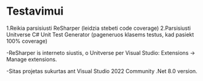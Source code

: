 # Testavimui

1.Reikia parsisiusti ReSharper (leidzia stebeti code coverage)
2.Parsisiusti Unitverse C# Unit Test Generator (pageneruos klasems testus, kad pasiekt 100% coverage)

-ReSharper is interneto siustis, o Unitverse per Visual Studio: Extensions -> Manage extensions.

-Sitas projetas sukurtas ant Visual Studio 2022 Community .Net 8.0 version.
